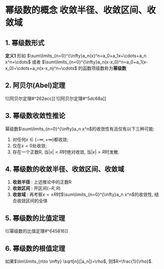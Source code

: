 # 幂级数的概念 **收敛半径、收敛区间、收敛域**

## 1. 幂级数形式

**定义1**
形如 $\sum\limits_{n=0}^{\infty}a_n(x)^n=a_0+a_1x+\cdots+a_n x^n+\cdots$
或者 $\sum\limits_{n=0}^{\infty}a_n(x-x_0)^n=a_0+a_1(x-x_0)+\cdots+a_n(x-x_n)^n+\cdots$
的函数项级数称为**幂级数**

## 2. 阿贝尔(Abel)定理

![[阿贝尔定理#^262ecc]]
![[阿贝尔定理#^5dc68a]]

## 3. 幂级数收敛性推论

幂级数$\sum\limits_{n=0}^{\infty}a_n x^n$的收敛性有且仅有以下三种可能:

1. 对任何$x\in (-\infty, +\infty)$都收敛;
2. 仅在$x=0$处收敛;
3. 存在一个正数R, 当$|x|< R$时绝对收敛, 当$|x| > R$时发散.

## 4. 幂级数的收敛半径、收敛区间、收敛域

1. **收敛半径** : 上述推论中的正数R
2. **收敛区间** : 开区间$(-R,R)$
3. **收敛域** : 再考察$x=\pm R$时$\sum\limits_{n=0}^{\infty}a_n x^n$的收敛性, 结合收敛区间的全体

## 5. 幂级数的比值定理

![[幂级数的比值定理#^645816]]

## 6. 幂级数的根值定理

如果$\lim\limits_{n\to \infty} \sqrt[n]{|a_n|}=\rho$, 则$R=\frac{1}{\rho}$.
